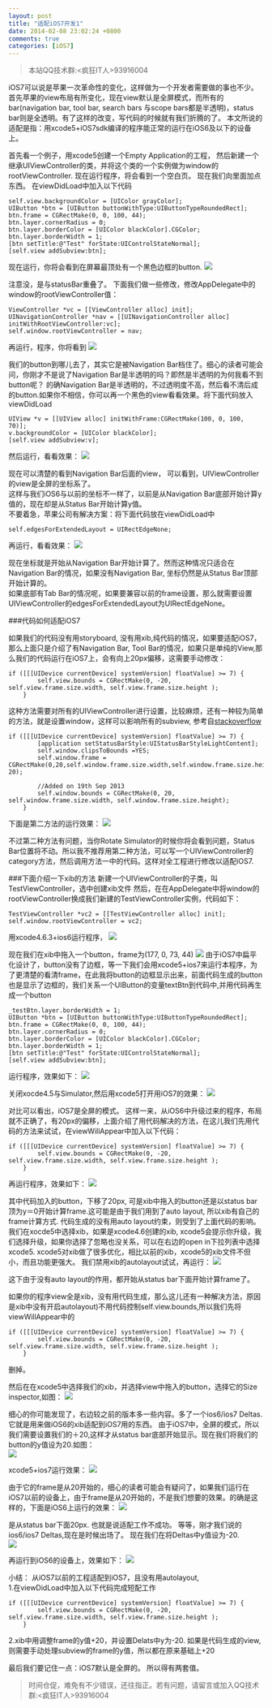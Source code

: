 ```yaml
---
layout: post
title: "适配iOS7开发1"
date: 2014-02-08 23:02:24 +0800
comments: true
categories: [iOS7]
---
```

>本站QQ技术群:<疯狂IT人>93916004

iOS7可以说是苹果一次革命性的变化，这样做为一个开发者需要做的事也不少。首先苹果的view布局有所变化，现在view默认是全屏模式，而所有的bar(navigation bar, tool bar, search bars 与scope bars都是半透明)，status bar则是全透明。有了这样的改变，写代码的时候就有我们折腾的了。 本文所说的适配是指：用xcode5+iOS7sdk编译的程序能正常的运行在iOS6及以下的设备上。

首先看一个例子，用xcode5创建一个Empty Application的工程， 然后新建一个继承UIViewController的类，并将这个类的一个实例做为window的rootViewController. 现在运行程序，将会看到一个空白页。 现在我们向里面加点东西。 在viewDidLoad中加入以下代码

```
self.view.backgroundColor = [UIColor grayColor];
UIButton *btn = [UIButton buttonWithType:UIButtonTypeRoundedRect];
btn.frame = CGRectMake(0, 0, 100, 44);
btn.layer.cornerRadius = 0;
btn.layer.borderColor = [UIColor blackColor].CGColor;
btn.layer.borderWidth = 1;
[btn setTitle:@"Test" forState:UIControlStateNormal];
[self.view addSubview:btn];
```

现在运行，你将会看到在屏幕最顶处有一个黑色边框的button. 
![](http://ww3.sinaimg.cn/large/6bf526ffgw1edcdvo2yn4j20hs0vkgls.jpg)

注意没，是与statusBar重叠了。
下面我们做一些修改，修改AppDelegate中的window的rootViewController值：

```
ViewController *vc = [[ViewController alloc] init];
UINavigationController *nav = [[UINavigationController alloc] initWithRootViewController:vc];
self.window.rootViewController = nav;
```

再运行，程序，你将看到
![](http://ww1.sinaimg.cn/large/6bf526ffgw1edcdwv6tt7j20hs0vkq34.jpg)

我们的button到哪儿去了，其实它是被Navigation Bar档住了。细心的读者可能会问，你刚才不是说了Navigation Bar是半透明的吗？即然是半透明的为何我看不到button呢？ 的确Navigation Bar是半透明的，不过透明度不高，然后看不清后成的button.如果你不相信，你可以再一个黑色的view看看效果。将下面代码放入viewDidLoad

```
UIView *v = [[UIView alloc] initWithFrame:CGRectMake(100, 0, 100, 70)];
v.backgroundColor = [UIColor blackColor];
[self.view addSubview:v];
```

然后运行，看看效果：
![](http://ww1.sinaimg.cn/large/6bf526ffgw1edcdyrmfs4j20hs0vkdg1.jpg)

现在可以清楚的看到Navigation Bar后面的view， 可以看到，UIViewController的view是全屏的坐标系了。<br>
这样与我们iOS6与以前的坐标不一样了，以前是从Navigation Bar底部开始计算y值的，现在却是从Status Bar开始计算y值。<br>
不要着急，苹果公司有解决方案：将下面代码放在viewDidLoad中

```
self.edgesForExtendedLayout = UIRectEdgeNone;
```
再运行，看看效果：
![](http://ww3.sinaimg.cn/large/6bf526ffgw1edcebwcwusj20hs0vkmxe.jpg)

现在坐标就是开始从Navigation Bar开始计算了。然而这种情况只适合在Navigation Bar的情况，如果没有Navigation Bar, 坐标仍然是从Status Bar顶部开始计算的。<br>
如果底部有Tab Bar的情况呢，如果要兼容以前的frame设置，那么就需要设置UIViewController的edgesForExtendedLayout为UIRectEdgeNone。<br>

###代码如何适配iOS7

如果我们的代码没有用storyboard, 没有用xib,纯代码的情况，如果要适配iOS7，那么上面只是介绍了有Navigation Bar, Tool Bar的情况，如果只是单纯的View,那么我们的代码运行在iOS7上，会有向上20px偏移，这需要手动修改：

```
if ([[[UIDevice currentDevice] systemVersion] floatValue] >= 7) {
        self.view.bounds = CGRectMake(0, -20, self.view.frame.size.width, self.view.frame.size.height );
    }
```

这种方法需要对所有的UIViewController进行设置，比较麻烦，还有一种较为简单的方法，就是设置window，这样可以影响所有的subview, 参考自[stackoverflow](http://stackoverflow.com/questions/18294872/ios-7-status-bar-back-to-ios-6-style/18855464#18855464)

```
if ([[[UIDevice currentDevice] systemVersion] floatValue] >= 7) {
        [application setStatusBarStyle:UIStatusBarStyleLightContent];
        self.window.clipsToBounds =YES;
        self.window.frame =  CGRectMake(0,20,self.window.frame.size.width,self.window.frame.size.height-20);
        
        //Added on 19th Sep 2013
        self.window.bounds = CGRectMake(0, 20, self.window.frame.size.width, self.window.frame.size.height);
    }
```

下面是第二方法的运行效果：
![](http://ww1.sinaimg.cn/large/6bf526ffgw1edceixx3bmj20hs0vkaab.jpg)

不过第二种方法有问题，当你Rotate Simulator的时候你将会看到问题，Status Bar位置将不动。所以我不推荐用第二种方法，可以写一个UIViewController的category方法，然后调用方法一中的代码。这样对全工程进行修改以适配iOS7.

###下面介绍一下xib的方法
新建一个UIViewController的子类，叫TestViewController，选中创建xib文件 然后，在在AppDelegate中将window的rootViewController换成我们新建的TestViewController实例，代码如下：

```
TestViewController *vc2 = [[TestViewController alloc] init];
self.window.rootViewController = vc2;
```

用xcode4.6.3+ios6运行程序，
![](http://ww3.sinaimg.cn/large/6bf526ffgw1edceozre4oj20hs0vkjrg.jpg)

现在我们在xib中拖入一个button，frame为(177, 0, 73, 44) 
![](http://ww2.sinaimg.cn/large/6bf526ffgw1edces84tk0j20ny0bhwg9.jpg)
由于iOS7中扁平化设计了，button没有了边框，等一下我们会用xcode5+ios7来运行本程序，为了更清楚的看清frame，在此我将button的边框显示出来，前面代码生成的button也是显示了边框的，我们关系一个UIButton的变量textBtn到代码中,并用代码再生成一个button

```
_testBtn.layer.borderWidth = 1;
UIButton *btn = [UIButton buttonWithType:UIButtonTypeRoundedRect];
btn.frame = CGRectMake(0, 0, 100, 44);
btn.layer.cornerRadius = 0;
btn.layer.borderColor = [UIColor blackColor].CGColor;
btn.layer.borderWidth = 1;
[btn setTitle:@"Test" forState:UIControlStateNormal];
[self.view addSubview:btn];
```

运行程序，效果如下： 
![](http://ww1.sinaimg.cn/large/6bf526ffgw1edcf3ld7s9j20hs0vkjrp.jpg)

关闭xocde4.5与Simulator,然后用xcode5打开用iOS7的效果： 
![](http://ww3.sinaimg.cn/large/6bf526ffgw1edcf5nev3lj20hs0vk74i.jpg)

对比可以看出，iOS7是全屏的模式。 这样一来，从iOS6中升级过来的程序，布局就不正确了，有20px的偏移，上面介绍了用代码解决的方法，在这儿我们先用代码的方法来试试，在viewWillAppear中加入以下代码：

```
if ([[[UIDevice currentDevice] systemVersion] floatValue] >= 7) {
        self.view.bounds = CGRectMake(0, -20, self.view.frame.size.width, self.view.frame.size.height );
    }
```

再运行程序，效果如下：
![](http://ww1.sinaimg.cn/large/6bf526ffgw1edcf8ajwtmj20hs0vkglu.jpg)

其中代码加入的button，下移了20px, 可是xib中拖入的button还是以status bar顶为y＝0开始计算frame.这可能是由于我们用到了auto layout, 所以xib有自己的frame计算方式. 代码生成的没有用auto layout约束，则受到了上面代码的影响。 我们在xocde5中选择xib，如果是xcode4.6创建的xib, xcode5会提示你升级，我们选择升级，如果你选择了忽略也没关系，可以在右边的open in下拉列表中选择xcode5. xcode5对xib做了很多优化，相比以前的xib，xcode5的xib文件不但小，而且功能更强大。 我们禁用xib的autolayout试试，再运行：
![](http://ww3.sinaimg.cn/large/6bf526ffgw1edcf93kryej20hs0vkdg2.jpg)

这下由于没有auto layout的作用，都开始从status bar下面开始计算frame了。

如果你的程序view全是xib，没有用代码生成，那么这儿还有一种解决方法，原因是xib中没有开启autolayout)不用代码控制self.view.bounds,所以我们先将viewWillAppear中的

```
if ([[[UIDevice currentDevice] systemVersion] floatValue] >= 7) {
        self.view.bounds = CGRectMake(0, -20, self.view.frame.size.width, self.view.frame.size.height );
    }
```
删掉。

然后在在xcode5中选择我们的xib，并选择view中拖入的button，选择它的Size inspector,如图：
![](http://ww2.sinaimg.cn/large/6bf526ffgw1edcffnqm5uj20vo0cygmt.jpg)

细心的你可能发现了，右边较之前的版本多一些内容。多了一个ios6/ios7 Deltas.它就是用来做iOS6的xib适配到iOS7用的东西。 由于iOS7中，全屏的模式，所以我们需要设置我们的＋20,这样才从status bar底部开始显示。现在我们将我们的button的y值设为20.如图：<br>
![](http://ww1.sinaimg.cn/large/6bf526ffgw1edcfgu9hj7j208909tq3e.jpg)

xcode5+ios7运行效果：
![](http://ww3.sinaimg.cn/large/6bf526ffgw1edcfj5xunjj20hs0vkgls.jpg)

由于它的frame是从20开始的，细心的读者可能会有疑问了，如果我们运行在iOS7以前的设备上，由于frame是从20开始的，不是我们想要的效果。的确是这样的，下面是iOS6上运行的效果：
![](http://ww2.sinaimg.cn/large/6bf526ffgw1edcfll9kvjj20hs0vk74d.jpg)

是从status bar下面20px.
也就是说适配工作不成功。 等等，刚才我们说的ios6/ios7 Deltas,现在是时候出场了。 现在我们在将Deltas中y值设为-20.<br>
![](http://ww2.sinaimg.cn/large/6bf526ffgw1edcfmtk3swj20780a3jrv.jpg)

再运行到iOS6的设备上，效果如下：
![](http://ww1.sinaimg.cn/large/6bf526ffgw1edcfnfg3qmj20hs0vkaaa.jpg)

小结： 从iOS7以前的工程适配到iOS7，且没有用autolayout,<br>
1.在viewDidLoad中加入以下代码完成短配工作

```
if ([[[UIDevice currentDevice] systemVersion] floatValue] >= 7) {
        self.view.bounds = CGRectMake(0, -20, self.view.frame.size.width, self.view.frame.size.height );
    }
```

2.xib中用调整frame的y值+20，并设置Delats中y为-20. 如果是代码生成的view,则需要手动处理subview的frame的y值，所以都在原来基础上+20

最后我们要记住一点：iOS7默认是全屏的。 所以得有两套值。

>时间仓促，难免有不少错误，还往指正。若有问题，请留言或加入QQ技术群:<疯狂IT人>93916004